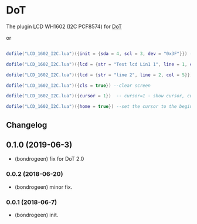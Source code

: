 # DoT
 
The plugin LCD WH1602 (I2C PCF8574) for [DoT](https://github.com/bondrogeen/DoT)


or

```lua

dofile("LCD_1602_I2C.lua")({init = {sda = 4, scl = 3, dev = "0x3F"}}) --initialization i2c and WH1601

dofile("LCD_1602_I2C.lua")({lcd = {str = "Test lcd Lin1 1", line = 1, col = 0}}) --print on the first line 

dofile("LCD_1602_I2C.lua")({lcd = {str = "line 2", line = 2, col = 5}}) --print on the second line 

dofile("LCD_1602_I2C.lua")({cls = true}) --clear screen 

dofile("LCD_1602_I2C.lua")({cursor = 1})  -- cursor=1 - show cursor, cursor=0 - hide cursor

dofile("LCD_1602_I2C.lua")({home = true}) --set the cursor to the beginning of the first line


```
## Changelog

## 0.1.0 (2019-06-3)
* (bondrogeen) fix for DoT 2.0
### 0.0.2 (2018-06-20)
* (bondrogeen) minor fix.
### 0.0.1 (2018-06-7)
* (bondrogeen) init.
